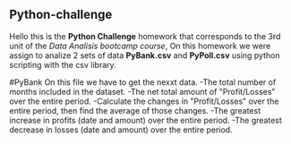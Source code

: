 ## Python-challenge
Hello this is the **Python Challenge** homework that corresponds to the 3rd unit of the _Data Analisis bootcamp course_, On this homework we were assign to analize 2 sets of data **PyBank.csv** and **PyPoll.csv** using python scripting with the csv library. 

#PyBank
On this file we have to get the nexxt data. 
-The total number of months included in the dataset. 
-The net total amount of "Profit/Losses" over the entire period. 
-Calculate the changes in "Profit/Losses" over the entire period, then find the average of those changes. 
-The greatest increase in profits (date and amount) over the entire period. 
-The greatest decrease in losses (date and amount) over the entire period. 
